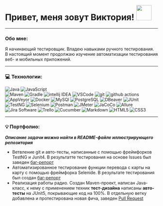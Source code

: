 # Привет, меня зовут Виктория! <img src="https://media.giphy.com/media/mGcNjsfWAjY5AEZNw6/giphy.gif" width="50">

---

### Обо мне:

Я начинающий тестировщик. Владею навыками ручного тестирования. В настоящий момент продолжаю изучение автоматизации тестирования веб- и мобильных приложений.

---

### 💻 Технологии:
 <img alt="Java" src="https://img.shields.io/badge/Java-white?style=for-the-badge&logo=&logoColor=000000"/> <img alt="JavaScript" src="https://img.shields.io/badge/JavaScript-%23323330.svg?style=for-the-badge&logo=javascript&logoColor=23F7DF1E"/>  
 <img alt="Maven" src="https://img.shields.io/badge/-Maven-C71A36?style=for-the-badge&logo=apachemaven&logoColor=white"/>
 <img alt="Gradle" src="https://img.shields.io/badge/-Gradle-02303A?style=for-the-badge&logo=gradle&logoColor=white"/>
 <img alt="intellij IDEA" src="https://img.shields.io/badge/-intellij IDEA-%23323330.svg?style=for-the-badge&logo=intellijidea&logoColor=white"/>
 <img alt="VSCode" src="https://img.shields.io/badge/-Visual Studio Code-007ACC?style=for-the-badge&logo=visualstudiocode&logoColor=white"/>
 <img alt="git" src="https://img.shields.io/badge/-Git-F05032?style=for-the-badge&logo=git&logoColor=white" /> 
 <img alt="github actions" src="https://img.shields.io/badge/-Github_Actions-2088FF?style=for-the-badge&logo=github-actions&logoColor=white" />
 <img alt="AppVeyor" src="https://img.shields.io/badge/-AppVeyor-00B3E0?style=for-the-badge&logo=appveyor&logoColor=white"/>
 <img alt="Docker" src="https://img.shields.io/badge/-Docker-46a2f1?style=for-the-badge&logo=docker&logoColor=white" />
 <img alt="MySQl" src="https://img.shields.io/badge/-MySQl-4479A1?style=for-the-badge&logo=mysql&logoColor=white"/>
 <img alt="PostgreSQL" src="https://img.shields.io/badge/-PostgreSQL-4169E1?style=for-the-badge&logo=mysql&logoColor=white"/>
 <img alt="DBeaver" src="https://img.shields.io/badge/-DBeaver-382923?style=for-the-badge&logo=dbeaver&logoColor=white"/>
 <img alt="JUnit" src="https://img.shields.io/badge/-JUnit-25A162?style=for-the-badge&logo=junit5&logoColor=white"/>
 <img alt="TestNG" src="https://img.shields.io/badge/-TestNG-36B6E5?style=for-the-badge&logo=&logoColor=white"/>
 <img alt="Selenium" src="https://img.shields.io/badge/-Selenium-43B02A?style=for-the-badge&logo=selenium&logoColor=white"/>
 <img alt="Postman" src="https://img.shields.io/badge/-Postman-FF6C37?style=for-the-badge&logo=postman&logoColor=white"/>
 <img alt="JMeter" src="https://img.shields.io/badge/-JMeter-D22128?style=for-the-badge&logo=apachejmeter&logoColor=white"/>
 <img alt="JaCoCo" src="https://img.shields.io/badge/-JaCoCo-FFEFD5?style=for-the-badge&logo=&logoColor=white"/>
 <img alt="Allure" src="https://img.shields.io/badge/-Allure-008000?style=for-the-badge&logo=&logoColor=white"/>
 <img alt="Jira Software" src="https://img.shields.io/badge/-Jira Software-0052CC?style=for-the-badge&logo=jirasoftware&logoColor=white"/>
 <img alt="Trello" src="https://img.shields.io/badge/-Trello-0052CC?style=for-the-badge&logo=trello&logoColor=white"/>
 <img alt="Cucumber" src="https://img.shields.io/badge/-Cucumber-23D96C?style=for-the-badge&logo=cucumber&logoColor=white"/>
 <img alt="Markdown" src="https://img.shields.io/badge/-Markdown-%23323330.svg?style=for-the-badge&logo=markdown&logoColor=white"/>
 <img alt="HTML5" src="https://img.shields.io/badge/-HTML5-E34F26?style=for-the-badge&logo=html5&logoColor=white"/>
 <img alt="CSS3" src="https://img.shields.io/badge/-CSS3-1572B6?style=for-the-badge&logo=#1572B6&logoColor=white"/>

---
### 💡 Портфолио:
***Описание задачи можно найти в README-файле иллюстрирующего репозитория***  
- Ветвление git и авто-тесты, написанные с помощью фреймфорков TestNG и Junit4. В результатте тестирования на основе Issues был заведен [баг-репорт](https://github.com/RytoryQA/Homework-autotest-1/issues/1)
- Автоматизированное тестирование функции перевода с карты на карту с помощью фреймфорка Selenide. В результате тестирования был создан [баг-репорт](https://github.com/RytoryQA/Homework-autotest-6/issues/1)
- Реализация работы радио. Создан Maven-проект, написан Java-класс, к нему с применением техник **тест-дизайна** написаны **авто-тесты** на JUnit5, покрывающие код на 100%. В отдельную ветку добавлена и протестирована новая фича, заведен [Pull Request](https://github.com/RytoryQA/Homework-10/pull/1)  







 
